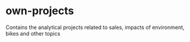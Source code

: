 # own-projects
Contains the analytical projects related to sales, impacts of environment, bikes and other topics
